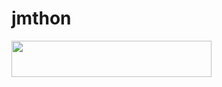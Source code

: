 # jmthon

<p align="left"><a href="https://heroku.com/deploy?template=https://github.com/soofe0/musi"> <img src="https://img.shields.io/badge/Deploy%20To%20Heroku-purple?style=for-the-badge&logo=heroku" width="320" height="58.45"/></a></p>
